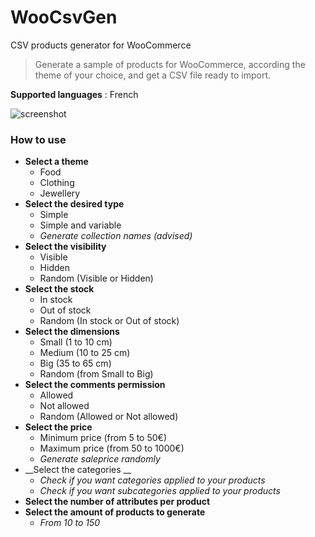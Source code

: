 # WooCsvGen
CSV products generator for WooCommerce

> Generate a sample of products for WooCommerce, according the theme of your choice, and get a CSV file ready to import.

**Supported languages** : French

![screenshot](https://i.imgur.com/0wD4iqB.jpg)

### How to use

* __Select a theme__
  * Food
  * Clothing
  * Jewellery
* __Select the desired type__
  * Simple
  * Simple and variable
  * _Generate collection names (advised)_
* __Select the visibility__
  * Visible
  * Hidden
  * Random (Visible or Hidden)
* __Select the stock__
  * In stock
  * Out of stock
  * Random (In stock or Out of stock)
* __Select the dimensions__
  * Small (1 to 10 cm)
  * Medium (10 to 25 cm)
  * Big (35 to 65 cm)
  * Random (from Small to Big)
* __Select the comments permission__
  * Allowed
  * Not allowed
  * Random (Allowed or Not allowed)
* __Select the price__
  * Minimum price (from 5 to 50€)
  * Maximum price (from 50 to 1000€)
  * _Generate saleprice randomly_
* __Select the categories __
  * _Check if you want categories applied to your products_
  * _Check if you want subcategories applied to your products_
* __Select the number of attributes per product__
* __Select the amount of products to generate__
  * _From 10 to 150_
